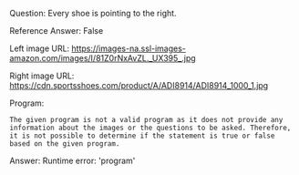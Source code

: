Question: Every shoe is pointing to the right.

Reference Answer: False

Left image URL: https://images-na.ssl-images-amazon.com/images/I/81Z0rNxAvZL._UX395_.jpg

Right image URL: https://cdn.sportsshoes.com/product/A/ADI8914/ADI8914_1000_1.jpg

Program:

```
The given program is not a valid program as it does not provide any information about the images or the questions to be asked. Therefore, it is not possible to determine if the statement is true or false based on the given program.
```
Answer: Runtime error: 'program'

